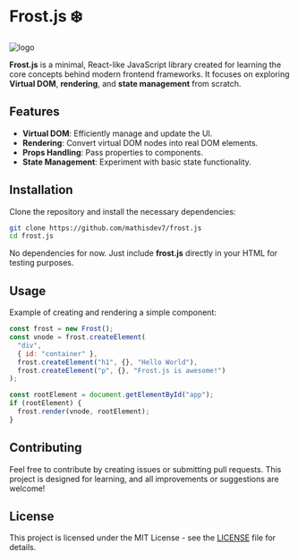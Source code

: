 # **Frost.js** ❄️

![logo](https://i.ibb.co/DPZzZTFS/icon.png)

**Frost.js** is a minimal, React-like JavaScript library created for learning the core concepts behind modern frontend frameworks. It focuses on exploring **Virtual DOM**, **rendering**, and **state management** from scratch.

## **Features**

- **Virtual DOM**: Efficiently manage and update the UI.
- **Rendering**: Convert virtual DOM nodes into real DOM elements.
- **Props Handling**: Pass properties to components.
- **State Management**: Experiment with basic state functionality.

## **Installation**

Clone the repository and install the necessary dependencies:

```bash
git clone https://github.com/mathisdev7/frost.js
cd frost.js
```

No dependencies for now. Just include **frost.js** directly in your HTML for testing purposes.

## **Usage**

Example of creating and rendering a simple component:

```js
const frost = new Frost();
const vnode = frost.createElement(
  "div",
  { id: "container" },
  frost.createElement("h1", {}, "Hello World"),
  frost.createElement("p", {}, "Frost.js is awesome!")
);

const rootElement = document.getElementById("app");
if (rootElement) {
  frost.render(vnode, rootElement);
}
```

## **Contributing**

Feel free to contribute by creating issues or submitting pull requests. This project is designed for learning, and all improvements or suggestions are welcome!

## **License**

This project is licensed under the MIT License - see the [LICENSE](LICENSE) file for details.
